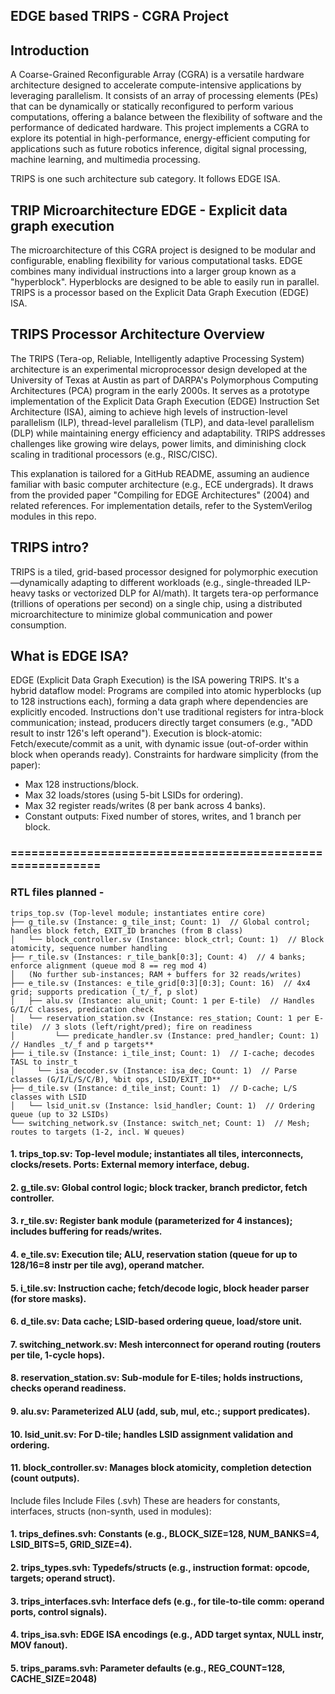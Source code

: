 ## EDGE based TRIPS - CGRA Project
## Introduction
A Coarse-Grained Reconfigurable Array (CGRA) is a versatile hardware architecture designed to accelerate compute-intensive applications by leveraging parallelism. It consists of an array of processing elements (PEs) that can be dynamically or statically reconfigured to perform various computations, offering a balance between the flexibility of software and the performance of dedicated hardware. This project implements a CGRA to explore its potential in high-performance, energy-efficient computing for applications such as future robotics inference, digital signal processing, machine learning, and multimedia processing.

TRIPS is one such architecture sub category. It follows EDGE ISA.

## TRIP Microarchitecture EDGE - Explicit data graph execution
The microarchitecture of this CGRA project is designed to be modular and configurable, enabling flexibility for various computational tasks. EDGE combines many individual instructions into a larger group known as a "hyperblock". Hyperblocks are designed to be able to easily run in parallel. TRIPS is a processor based on the Explicit Data Graph Execution (EDGE) ISA.

## TRIPS Processor Architecture Overview
The TRIPS (Tera-op, Reliable, Intelligently adaptive Processing System) architecture is an experimental microprocessor design developed at the University of Texas at Austin as part of DARPA's Polymorphous Computing Architectures (PCA) program in the early 2000s. It serves as a prototype implementation of the Explicit Data Graph Execution (EDGE) Instruction Set Architecture (ISA), aiming to achieve high levels of instruction-level parallelism (ILP), thread-level parallelism (TLP), and data-level parallelism (DLP) while maintaining energy efficiency and adaptability. TRIPS addresses challenges like growing wire delays, power limits, and diminishing clock scaling in traditional processors (e.g., RISC/CISC).

This explanation is tailored for a GitHub README, assuming an audience familiar with basic computer architecture (e.g., ECE undergrads). It draws from the provided paper "Compiling for EDGE Architectures" (2004) and related references. For implementation details, refer to the SystemVerilog modules in this repo.

## TRIPS intro?
TRIPS is a tiled, grid-based processor designed for polymorphic execution—dynamically adapting to different workloads (e.g., single-threaded ILP-heavy tasks or vectorized DLP for AI/math). It targets tera-op performance (trillions of operations per second) on a single chip, using a distributed microarchitecture to minimize global communication and power consumption.

## What is EDGE ISA?
EDGE (Explicit Data Graph Execution) is the ISA powering TRIPS. It's a hybrid dataflow model:
Programs are compiled into atomic hyperblocks (up to 128 instructions each), forming a data graph where dependencies are explicitly encoded.
Instructions don't use traditional registers for intra-block communication; instead, producers directly target consumers (e.g., "ADD result to instr 126's left operand").
Execution is block-atomic: Fetch/execute/commit as a unit, with dynamic issue (out-of-order within block when operands ready).
Constraints for hardware simplicity (from the paper):
* Max 128 instructions/block.
* Max 32 loads/stores (using 5-bit LSIDs for ordering).
* Max 32 register reads/writes (8 per bank across 4 banks).
* Constant outputs: Fixed number of stores, writes, and 1 branch per block.
### ==========================================================
### RTL files planned - 
```
trips_top.sv (Top-level module; instantiates entire core)
├── g_tile.sv (Instance: g_tile_inst; Count: 1)  // Global control; handles block fetch, EXIT_ID branches (from B class)
│   └── block_controller.sv (Instance: block_ctrl; Count: 1)  // Block atomicity, sequence number handling
├── r_tile.sv (Instances: r_tile_bank[0:3]; Count: 4)  // 4 banks; enforce alignment (queue mod 8 == reg mod 4)
│   (No further sub-instances; RAM + buffers for 32 reads/writes)
├── e_tile.sv (Instances: e_tile_grid[0:3][0:3]; Count: 16)  // 4x4 grid; supports predication (_t/_f, p slot)
│   ├── alu.sv (Instance: alu_unit; Count: 1 per E-tile)  // Handles G/I/C classes, predication check
│   └── reservation_station.sv (Instance: res_station; Count: 1 per E-tile)  // 3 slots (left/right/pred); fire on readiness
│         └── predicate_handler.sv (Instance: pred_handler; Count: 1)  // Handles _t/_f and p targets**
├── i_tile.sv (Instance: i_tile_inst; Count: 1)  // I-cache; decodes TASL to instr_t
│     └── isa_decoder.sv (Instance: isa_dec; Count: 1)  // Parse classes (G/I/L/S/C/B), %bit ops, LSID/EXIT_ID**
├── d_tile.sv (Instance: d_tile_inst; Count: 1)  // D-cache; L/S classes with LSID
│   └── lsid_unit.sv (Instance: lsid_handler; Count: 1)  // Ordering queue (up to 32 LSIDs)
└── switching_network.sv (Instance: switch_net; Count: 1)  // Mesh; routes to targets (1-2, incl. W queues)
```
#### 1.  trips_top.sv: Top-level module; instantiates all tiles, interconnects, clocks/resets. Ports: External memory interface, debug.
#### 2.  g_tile.sv: Global control logic; block tracker, branch predictor, fetch controller.
#### 3.  r_tile.sv: Register bank module (parameterized for 4 instances); includes buffering for reads/writes.
#### 4.  e_tile.sv: Execution tile; ALU, reservation station (queue for up to 128/16=8 instr per tile avg), operand matcher.
#### 5.  i_tile.sv: Instruction cache; fetch/decode logic, block header parser (for store masks).
#### 6.  d_tile.sv: Data cache; LSID-based ordering queue, load/store unit.
#### 7.  switching_network.sv: Mesh interconnect for operand routing (routers per tile, 1-cycle hops).
#### 8.  reservation_station.sv: Sub-module for E-tiles; holds instructions, checks operand readiness.
#### 9.  alu.sv: Parameterized ALU (add, sub, mul, etc.; support predicates).
#### 10.  lsid_unit.sv: For D-tile; handles LSID assignment validation and ordering.
#### 11.  block_controller.sv: Manages block atomicity, completion detection (count outputs).

Include files
Include Files (.svh)
These are headers for constants, interfaces, structs (non-synth, used in modules):

#### 1. trips_defines.svh: Constants (e.g., BLOCK_SIZE=128, NUM_BANKS=4, LSID_BITS=5, GRID_SIZE=4).
#### 2. trips_types.svh: Typedefs/structs (e.g., instruction format: opcode, targets; operand struct).
#### 3. trips_interfaces.svh: Interface defs (e.g., for tile-to-tile comm: operand ports, control signals).
#### 4. trips_isa.svh: EDGE ISA encodings (e.g., ADD target syntax, NULL instr, MOV fanout).
#### 5. trips_params.svh: Parameter defaults (e.g., REG_COUNT=128, CACHE_SIZE=2048)









